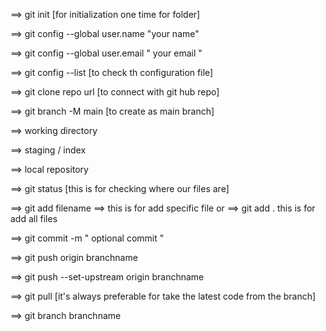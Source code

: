 <!-- git commits  -->

==>  git init [for initialization one time for folder]

==> git config --global user.name "your name"

==> git config --global user.email " your email "

==> git config --list [to check th configuration file]

==> git clone repo url [to connect with git hub repo]

==> git branch -M main [to create as main branch]

<!-- git phases -->

==> working directory

==> staging / index

==> local repository

==> git status [this is for checking where our files are]
<!-- working directory to staging/ index -->

==> git add filename  ==> this is for add specific file  or
==> git add .   this is for add all files


<!-- staging/index to local repository -->

==> git commit -m " optional commit "

<!-- local repository to git hub or cetnralized repository -->

==> git push origin branchname  

==>  git push --set-upstream origin branchname

==> git pull [it's always preferable for take the latest code from the branch]

<!-- branching -->

==> git branch branchname


